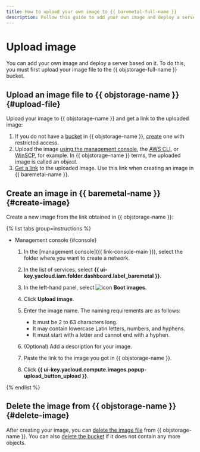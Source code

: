 ```yaml
---
title: How to upload your own image to {{ baremetal-full-name }}
description: Follow this guide to add your own image and deploy a server based on it.
---
```


# Upload image

You can add your own image and deploy a server based on it. To do this, you must first upload your image file to the {{ objstorage-full-name }} bucket.

## Upload an image file to {{ objstorage-name }} {#upload-file}

Upload your image to {{ objstorage-name }} and get a link to the uploaded image:

1. If you do not have a [bucket](../../storage/concepts/bucket.md) in {{ objstorage-name }}, [create](../../storage/operations/buckets/create.md) one with restricted access.
1. Upload the image [using the management console](../../storage/operations/objects/upload.md), the [AWS CLI](../../storage/tools/aws-cli.md), or [WinSCP](../../storage/tools/winscp.md), for example. In {{ objstorage-name }} terms, the uploaded image is called an _object_.
1. [Get a link](../../storage/operations/objects/link-for-download.md) to the uploaded image. Use this link when creating an image in {{ baremetal-name }}.

## Create an image in {{ baremetal-name }} {#create-image}

Create a new image from the link obtained in {{ objstorage-name }}:

{% list tabs group=instructions %}

- Management console {#console}

  1. In the [management console]({{ link-console-main }}), select the folder where you want to create a network.
  1. In the list of services, select **{{ ui-key.yacloud.iam.folder.dashboard.label_baremetal }}**.
  1. In the left-hand panel, select ![icon](../../_assets/console-icons/layers.svg) **Boot images**.
  1. Click **Upload image**.
  1. Enter the image name. The naming requirements are as follows:

     * It must be 2 to 63 characters long.
     * It may contain lowercase Latin letters, numbers, and hyphens.
     * It must start with a letter and cannot end with a hyphen.

  1. (Optional) Add a description for your image.
  1. Paste the link to the image you got in {{ objstorage-name }}.
  1. Click **{{ ui-key.yacloud.compute.images.popup-upload_button_upload }}**.

{% endlist %}

## Delete the image from {{ objstorage-name }} {#delete-image}

After creating your image, you can [delete the image file](../../storage/operations/objects/delete.md) from {{ objstorage-name }}. You can also [delete the bucket](../../storage/operations/buckets/delete.md) if it does not contain any more objects.
